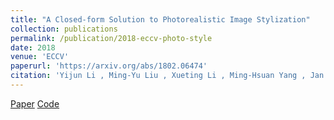 ```yaml
---
title: "A Closed-form Solution to Photorealistic Image Stylization"
collection: publications
permalink: /publication/2018-eccv-photo-style
date: 2018
venue: 'ECCV'
paperurl: 'https://arxiv.org/abs/1802.06474'
citation: 'Yijun Li , Ming-Yu Liu , Xueting Li , Ming-Hsuan Yang , Jan Kautz '
---
```


[Paper](https://arxiv.org/abs/1802.06474) [Code](https://github.com/NVIDIA/FastPhotoStyle)
